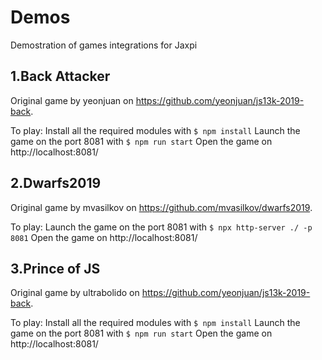 # Demos
Demostration of games integrations for Jaxpi

## 1.Back Attacker
Original game by yeonjuan on https://github.com/yeonjuan/js13k-2019-back.

To play:
Install all the required modules with `$ npm install`
Launch the game on the port 8081 with `$ npm run start`
Open the game on http://localhost:8081/

## 2.Dwarfs2019
Original game by mvasilkov on https://github.com/mvasilkov/dwarfs2019.

To play:
Launch the game on the port 8081 with `$ npx http-server ./ -p 8081`
Open the game on http://localhost:8081/

## 3.Prince of JS
Original game by ultrabolido on https://github.com/yeonjuan/js13k-2019-back.

To play:
Install all the required modules with `$ npm install`
Launch the game on the port 8081 with `$ npm run start`
Open the game on http://localhost:8081/
